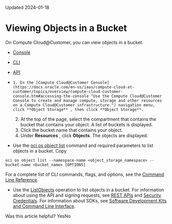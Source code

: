 Updated 2024-01-18
# Viewing Objects in a Bucket
On Compute Cloud@Customer, you can view objects in a bucket.
  * [Console](https://docs.oracle.com/en-us/iaas/compute-cloud-at-customer/topics/object/viewing-objects-in-a-bucket.htm)
  * [CLI](https://docs.oracle.com/en-us/iaas/compute-cloud-at-customer/topics/object/viewing-objects-in-a-bucket.htm)
  * [API](https://docs.oracle.com/en-us/iaas/compute-cloud-at-customer/topics/object/viewing-objects-in-a-bucket.htm)


  *     1. In the [Compute Cloud@Customer Console](https://docs.oracle.com/en-us/iaas/compute-cloud-at-customer/topics/overview/compute-cloud-customer-console.htm#accessing-the-console "Use the Compute Cloud@Customer Console to create and manage compute, storage and other resources on a Compute Cloud@Customer infrastructure.") navigation menu, click **Object Storage** , then click **Object Storage**.
    2. At the top of the page, select the compartment that contains the bucket that contains your object.
A list of buckets is displayed.
    3. Click the bucket name that contains your object. 
    4. Under **Resources** , click **Objects**.
The objects are displayed.
  * Use the [oci os object list](https://docs.oracle.com/iaas/tools/oci-cli/latest/oci_cli_docs/cmdref/os/object/list.html) command and required parameters to list objects in a bucket.
Copy
```
oci os object list --namespace-name <object_storage_namespace> --bucket-name <bucket_name> [OPTIONS]
```

For a complete list of CLI commands, flags, and options, see the [Command Line Reference](https://docs.oracle.com/iaas/tools/oci-cli/latest/oci_cli_docs/index.html).
  * Use the [ListObjects](https://docs.oracle.com/iaas/api/#/en/objectstorage/latest/Object/ListObjects) operation to list objects in a bucket.
For information about using the API and signing requests, see [REST APIs](https://docs.oracle.com/iaas/Content/API/Concepts/usingapi.htm#REST_APIs) and [Security Credentials](https://docs.oracle.com/iaas/Content/General/Concepts/credentials.htm). For information about SDKs, see [Software Development Kits and Command Line Interface](https://docs.oracle.com/iaas/Content/API/Concepts/sdks.htm#Software_Development_Kits_and_Command_Line_Interface).


Was this article helpful?
YesNo

